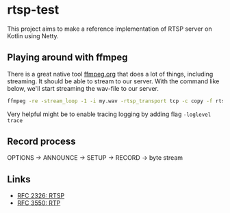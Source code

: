 # rtsp-test

This project aims to make a reference implementation of RTSP server on Kotlin using Netty.

## Playing around with ffmpeg

There is a great native tool [ffmpeg.org](https://ffmpeg.org) that does a lot of things, including streaming. It should be able to stream to our server. With the command like below, we'll start streaming the wav-file to our server.

```bash
ffmpeg -re -stream_loop -1 -i my.wav -rtsp_transport tcp -c copy -f rtsp rtsp://localhost:8554/mystream
```

Very helpful might be to enable tracing logging by adding flag `-loglevel trace`

## Record process

OPTIONS -> ANNOUNCE -> SETUP -> RECORD -> byte stream

## Links

* [RFC 2326: RTSP](https://tools.ietf.org/html/rfc2326)
* [RFC 3550: RTP](https://tools.ietf.org/html/rfc3550)